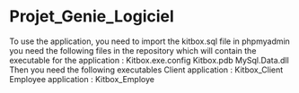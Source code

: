 # Projet_Genie_Logiciel

To use the application, you need to import the kitbox.sql file in phpmyadmin
you need the following files in the repository which will contain the executable for the application :
Kitbox.exe.config
Kitbox.pdb
MySql.Data.dll
Then you need the following executables
Client application : Kitbox_Client
Employee application : Kitbox_Employe